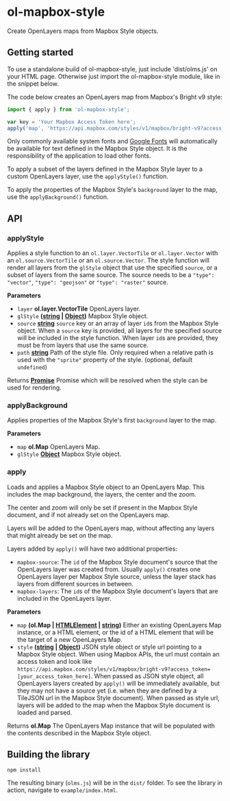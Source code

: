 # ol-mapbox-style

Create OpenLayers maps from Mapbox Style objects.

## Getting started

To use a standalone build of ol-mapbox-style, just include 'dist/olms.js' on your HTML page. Otherwise just import the ol-mapbox-style module, like in the snippet below.

The code below creates an OpenLayers map from Mapbox's Bright v9 style:

```js
import { apply } from 'ol-mapbox-style';

var key = 'Your Mapbox Access Token here';
apply('map', 'https://api.mapbox.com/styles/v1/mapbox/bright-v9?access_token=' + key);
```

Only commonly available system fonts and [Google Fonts](https://developers.google.com/fonts/) will automatically be available for text defined in the Mapbox Style object. It is the responsibility of the application to load other fonts.

To apply a subset of the layers defined in the Mapbox Style layer to a custom OpenLayers layer, use the `applyStyle()` function.

To apply the properties of the Mapbox Style's `background` layer to the map, use the `applyBackground()` function.

## API

<!-- Generated by documentation.js. Update this documentation by updating the source code. -->

### applyStyle

Applies a style function to an `ol.layer.VectorTile` or `ol.layer.Vector`
with an `ol.source.VectorTile` or an `ol.source.Vector`. The style function
will render all layers from the `glStyle` object that use the specified
`source`, or a subset of layers from the same source. The source needs to be
a `"type": "vector"`, `"type": "geojson"` or `"type": "raster"` source.

**Parameters**

-   `layer` **ol.layer.VectorTile** OpenLayers layer.
-   `glStyle` **([string](https://developer.mozilla.org/en-US/docs/Web/JavaScript/Reference/Global_Objects/String) \| [Object](https://developer.mozilla.org/en-US/docs/Web/JavaScript/Reference/Global_Objects/Object))** Mapbox Style object.
-   `source` **[string](https://developer.mozilla.org/en-US/docs/Web/JavaScript/Reference/Global_Objects/String)** `source` key or an array of layer `id`s from the
    Mapbox Style object. When a `source` key is provided, all layers for the
    specified source will be included in the style function. When layer `id`s
    are provided, they must be from layers that use the same source.
-   `path` **[string](https://developer.mozilla.org/en-US/docs/Web/JavaScript/Reference/Global_Objects/String)** Path of the style file. Only required when
    a relative path is used with the `"sprite"` property of the style. (optional, default `undefined`)

Returns **[Promise](https://developer.mozilla.org/en-US/docs/Web/JavaScript/Reference/Global_Objects/Promise)** Promise which will be resolved when the style can be used
for rendering.

### applyBackground

Applies properties of the Mapbox Style's first `background` layer to the map.

**Parameters**

-   `map` **ol.Map** OpenLayers Map.
-   `glStyle` **[Object](https://developer.mozilla.org/en-US/docs/Web/JavaScript/Reference/Global_Objects/Object)** Mapbox Style object.

### apply

Loads and applies a Mapbox Style object to an OpenLayers Map. This includes
the map background, the layers, the center and the zoom.

The center and zoom will only be set if present in the Mapbox Style document,
and if not already set on the OpenLayers map.

Layers will be added to the OpenLayers map, without affecting any layers that
might already be set on the map.

Layers added by `apply()` will have two additional properties:

-   `mapbox-source`: The `id` of the Mapbox Style document's source that the
    OpenLayers layer was created from. Usually `apply()` creates one
    OpenLayers layer per Mapbox Style source, unless the layer stack has
    layers from different sources in between.
-   `mapbox-layers`: The `id`s of the Mapbox Style document's layers that are
    included in the OpenLayers layer.

**Parameters**

-   `map` **(ol.Map | [HTMLElement](https://developer.mozilla.org/en-US/docs/Web/HTML/Element) \| [string](https://developer.mozilla.org/en-US/docs/Web/JavaScript/Reference/Global_Objects/String))** Either an existing OpenLayers Map
    instance, or a HTML element, or the id of a HTML element that will be the
    target of a new OpenLayers Map.
-   `style` **([string](https://developer.mozilla.org/en-US/docs/Web/JavaScript/Reference/Global_Objects/String) \| [Object](https://developer.mozilla.org/en-US/docs/Web/JavaScript/Reference/Global_Objects/Object))** JSON style object or style url pointing to a
    Mapbox Style object. When using Mapbox APIs, the url must contain an access
    token and look like
    `https://api.mapbox.com/styles/v1/mapbox/bright-v9?access_token=[your_access_token_here]`.
    When passed as JSON style object, all OpenLayers layers created by `apply()`
    will be immediately available, but they may not have a source yet (i.e. when
    they are defined by a TileJSON url in the Mapbox Style document). When passed
    as style url, layers will be added to the map when the Mapbox Style document
    is loaded and parsed.

Returns **ol.Map** The OpenLayers Map instance that will be populated with the
contents described in the Mapbox Style object.

## Building the library

    npm install

The resulting binary (`olms.js`) will be in the `dist/` folder. To see the library in action, navigate to `example/index.html`.
